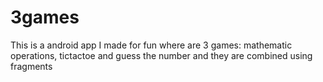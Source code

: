 # 3games

This is a android app I made for fun where are 3 games: mathematic operations, tictactoe and guess the number and they are combined using fragments 
